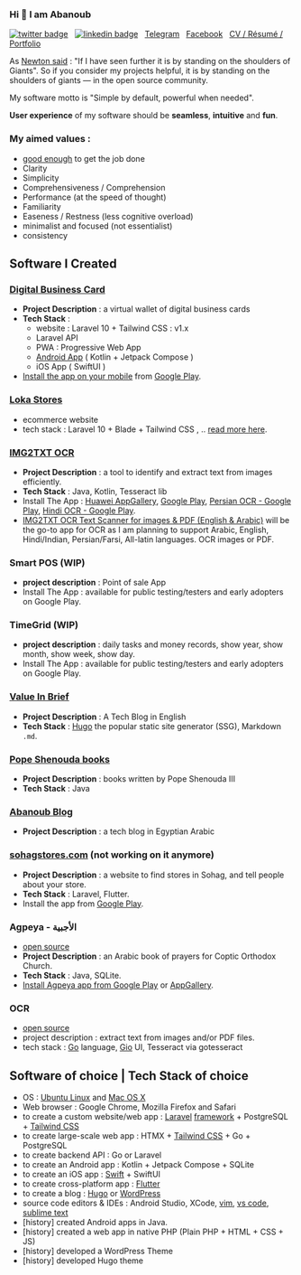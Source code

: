 ### Hi 👋 I am Abanoub

[![twitter badge](https://img.shields.io/badge/twitter-@abanoubha-%231FA1F1?style=flat&logo=twitter&logoColor=white)](https://twitter.com/abanoubha)
&nbsp;
[![linkedin badge](https://img.shields.io/badge/linkedin-abanoub_hanna-%230177B5?style=flat&logo=linkedin)](https://www.linkedin.com/in/abanoub-hanna)
&nbsp;
[Telegram](https://t.me/abanoubchan)
&nbsp;
[Facebook](https://www.facebook.com/AbanoubHannaDotCom)
&nbsp;
[CV / Résumé / Portfolio](https://abanoubhanna.netlify.app/me)

As [Newton said](https://en.wikipedia.org/wiki/Standing_on_the_shoulders_of_giants) : "If I have seen further it is by standing on the shoulders of Giants". So if you consider my projects helpful, it is by standing on the shoulders of giants — in the open source community.

My software motto is "Simple by default, powerful when needed".

__User experience__ of my software should be __seamless__, __intuitive__ and __fun__.

### My aimed values :

- [good enough](https://en.wikipedia.org/wiki/Survival_of_the_fittest) to get the job done
- Clarity
- Simplicity
- Comprehensiveness / Comprehension
- Performance (at the speed of thought)
- Familiarity
- Easeness / Restness (less cognitive overload)
- minimalist and focused (not essentialist)
- consistency

## Software I Created

### [Digital Business Card](https://kartbusiness.com)

- __Project Description__ : a virtual wallet of digital business cards
- __Tech Stack__ :
  - website : Laravel 10 + Tailwind CSS : v1.x
  - Laravel API
  - PWA : Progressive Web App
  - [Android App](https://play.google.com/store/apps/details?id=com.kartbusiness.app) ( Kotlin + Jetpack Compose )
  - iOS App ( SwiftUI )
- [Install the app on your mobile](https://kartbusiness.com/app) from [Google Play](https://play.google.com/store/apps/details?id=com.kartbusiness.app).

### [Loka Stores](https://lokastores.com)

- ecommerce website
- tech stack : Laravel 10 + Blade + Tailwind CSS , .. [read more here](https://abanoubhanna.com).

### [IMG2TXT OCR](https://play.google.com/store/apps/details?id=com.softwarepharaoh.img2txt)

- __Project Description__ : a tool to identify and extract text from images efficiently.
- __Tech Stack__ : Java, Kotlin, Tesseract lib
- Install The App : [Huawei AppGallery](https://appgallery.huawei.com/#/app/C102909069), [Google Play](https://play.google.com/store/apps/details?id=com.softwarepharaoh.img2txt.latin), [Persian OCR - Google Play](https://play.google.com/store/apps/details?id=com.softwarepharaoh.img2txt.persian), [Hindi OCR - Google Play](https://play.google.com/store/apps/details?id=com.softwarepharaoh.img2txt.hindi).
- [IMG2TXT OCR Text Scanner for images & PDF (English & Arabic)](https://play.google.com/store/apps/details?id=com.softwarepharaoh.img2txt) will be the go-to app for OCR as I am planning to support Arabic, English, Hindi/Indian, Persian/Farsi, All-latin languages. OCR images or PDF.

### Smart POS (WIP)

- __project description__ : Point of sale App
- Install The App : available for public testing/testers and early adopters on Google Play.

### TimeGrid (WIP)

- __project description__ : daily tasks and money records, show year, show month, show week, show day.
- Install The App : available for public testing/testers and early adopters on Google Play.

### [Value In Brief](https://valueinbrief.com)

- __Project Description__ : A Tech Blog in English
- __Tech Stack__ : [Hugo](https://github.com/gohugoio/hugo) the popular static site generator (SSG), Markdown `.md`.

### [Pope Shenouda books](https://play.google.com/store/apps/details?id=com.softwarepharaoh.popebooks)

- __Project Description__ : books written by Pope Shenouda III
- __Tech Stack__ : Java

### [Abanoub Blog](https://www.abanoubhanna.com)

- __Project Description__ : a tech blog in Egyptian Arabic

### [sohagstores.com](https://sohagstores.com/) (not working on it anymore)

- __Project Description__ : a website to find stores in Sohag, and tell people about your store.
- __Tech Stack__ : Laravel, Flutter.
- Install the app from [Google Play](https://play.google.com/store/apps/details?id=com.sohagstores.app).

### Agpeya - الأجبية

- [open source](https://github.com/abanoubha/agpeya)
- __Project Description__ : an Arabic book of prayers for Coptic Orthodox Church.
- __Tech Stack__ : Java, SQLite.
- [Install Agpeya app from Google Play](https://play.google.com/store/apps/details?id=com.softwarepharaoh.agpeya) or [AppGallery](https://appgallery.cloud.huawei.com/ag/n/app/C105039643?channelId=agpeya&id=8c4974399ed54f9c820e5b5a6fbce4a8&s=2F8958B2459A92B4D6694B856BE386F8C719CCBBB64C2F2AD638E53CAA3C9E98&detailType=0&v=&callType=AGDLINK&installType=0000).

### OCR

- [open source](https://github.com/abanoubha/ocr)
- project description : extract text from images and/or PDF files.
- tech stack : [Go](https://github.com/golang/go) language, [Gio](https://github.com/gioui/gio) UI, Tesseract via gotesseract

## Software of choice | Tech Stack of choice

- OS : [Ubuntu Linux](https://github.com/ubuntu) and [Mac OS X](https://en.wikipedia.org/wiki/MacOS)
- Web browser : Google Chrome, Mozilla Firefox and Safari
- to create a custom website/web app : [Laravel](https://github.com/laravel/laravel) [framework](https://github.com/laravel/framework) + PostgreSQL + [Tailwind CSS](https://tailwindcss.com/)
- to create large-scale web app : HTMX + [Tailwind CSS](https://tailwindcss.com/) + Go + PostgreSQL
- to create backend API : Go or Laravel
- to create an Android app : Kotlin + Jetpack Compose + SQLite
- to create an iOS app : [Swift](https://github.com/apple/swift) + SwiftUI
- to create cross-platform app : [Flutter](https://github.com/flutter/flutter)
- to create a blog : [Hugo](https://github.com/gohugoio/hugo) or [WordPress](https://github.com/WordPress/WordPress)
- source code editors & IDEs : Android Studio, XCode, [vim](https://github.com/vim/vim), [vs code](https://github.com/microsoft/vscode), [sublime text](https://github.com/SublimeText)
- [history] created Android apps in Java.
- [history] created a web app in native PHP (Plain PHP + HTML + CSS + JS)
- [history] developed a WordPress Theme
- [history] developed Hugo theme
